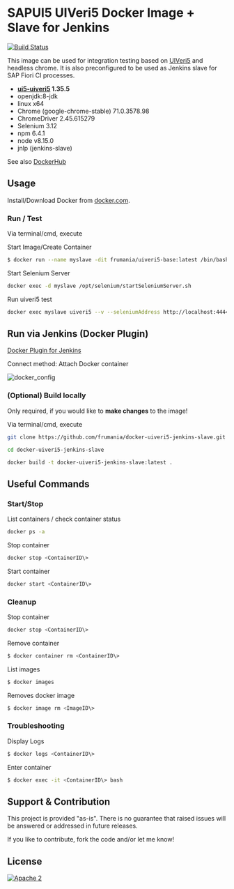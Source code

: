 # SAPUI5 UIVeri5 Docker Image + Slave for Jenkins

[![Build Status](https://travis-ci.org/frumania/docker-uiveri5-jenkins-slave.svg?branch=master)](https://travis-ci.org/frumania/docker-uiveri5-jenkins-slave)

This image can be used for integration testing based on [UIVeri5](https://github.com/SAP/ui5-uiveri5) and headless chrome. It is also preconfigured to be used as Jenkins slave for SAP Fiori CI processes.

* **[ui5-uiveri5](https://github.com/SAP/ui5-uiveri5) 1.35.5**
* openjdk:8-jdk
* linux x64
* Chrome (google-chrome-stable) 71.0.3578.98
* ChromeDriver 2.45.615279
* Selenium 3.12
* npm 6.4.1
* node v8.15.0
* jnlp (jenkins-slave)

See also [DockerHub](https://hub.docker.com/r/frumania/uiveri5/)

## Usage

Install/Download Docker from [docker.com](https://www.docker.com/get-started).

### Run / Test

Via terminal/cmd, execute

Start Image/Create Container
```bash
$ docker run --name myslave -dit frumania/uiveri5-base:latest /bin/bash
```

Start Selenium Server
```bash
docker exec -d myslave /opt/selenium/startSeleniumServer.sh
```

Run uiveri5 test
```bash
docker exec myslave uiveri5 --v --seleniumAddress http://localhost:4444/wd/hub ...
```

## Run via Jenkins (Docker Plugin)

[Docker Plugin for Jenkins](https://plugins.jenkins.io/docker-plugin)

Connect method: Attach Docker container

![docker_config](https://github.com/frumania/docker-uiveri5-jenkins-slave/blob/master/docs/img/docker_config.png)

### (Optional) Build locally

Only required, if you would like to **make changes** to the image!  

Via terminal/cmd, execute
```bash
git clone https://github.com/frumania/docker-uiveri5-jenkins-slave.git  
```

```bash
cd docker-uiveri5-jenkins-slave
```

```bash
docker build -t docker-uiveri5-jenkins-slave:latest .
```

## Useful Commands

### Start/Stop

List containers / check container status
```bash
docker ps -a
```

Stop container
```bash
docker stop <ContainerID\>  
```

Start container
```bash
docker start <ContainerID\>  
```

### Cleanup

Stop container
```bash
docker stop <ContainerID\>  
```

Remove container
```bash
$ docker container rm <ContainerID\>  
```

List images
```bash
$ docker images  
```

Removes docker image
```bash
$ docker image rm <ImageID\>  
```

### Troubleshooting

Display Logs
```bash
$ docker logs <ContainerID\>  
```

Enter container
```bash
$ docker exec -it <ContainerID\> bash 
```

## Support & Contribution

This project is provided "as-is". There is no guarantee that raised issues will be answered or addressed in future releases.

If you like to contribute, fork the code and/or let me know!

## License

[![Apache 2](https://img.shields.io/badge/license-Apache%202-blue.svg)](./LICENSE.txt)
